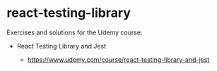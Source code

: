 # react-testing-library

Exercises and solutions for the Udemy course:

* React Testing Library and Jest

    * https://www.udemy.com/course/react-testing-library-and-jest
